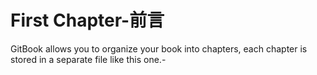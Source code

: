 # First Chapter-前言

GitBook allows you to organize your book into chapters, each chapter is stored in a separate file like this one.-

